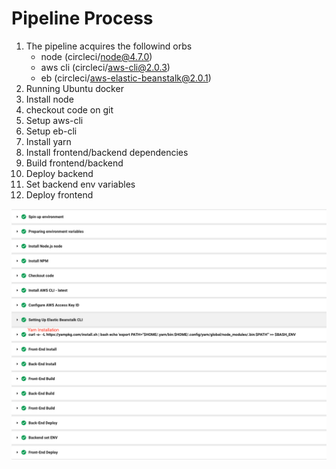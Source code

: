 # Pipeline Process

1. The pipeline acquires the followind orbs
   - node (circleci/node@4.7.0)
   - aws cli (circleci/aws-cli@2.0.3)
   - eb (circleci/aws-elastic-beanstalk@2.0.1)
2. Running Ubuntu docker
3. Install node
4. checkout code on git
5. Setup aws-cli
6. Setup eb-cli
7. Install yarn
8. Install frontend/backend dependencies
9. Build frontend/backend
10. Deploy backend
11. Set backend env variables
12. Deploy frontend

![](/screenshot/linear_pipeline.png)
